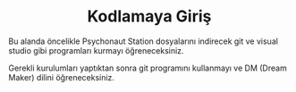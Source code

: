 <h1 style="text-align: center">Kodlamaya Giriş</h1>

Bu alanda öncelikle Psychonaut Station dosyalarını indirecek git ve visual studio gibi programları kurmayı öğreneceksiniz.

Gerekli kurulumları yaptıktan sonra git programını kullanmayı ve DM (Dream Maker) dilini öğreneceksiniz.
